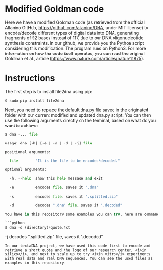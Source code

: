 # Modified Goldman code
Here we have a modified Goldman code (as retrieved from the official Allanino GitHub, https://github.com/allanino/DNA, under MIT license) to encode/decode different types of digital data into DNA, generating fragments of 92 bases instead of 117, due to our DNA oligonucleotide synthesis constraints. 
In our github, we provide you the Python script considering this modification. The program runs on Python3. 
For more information on how the code itself operates, you can read the original Goldman et al., article (https://www.nature.com/articles/nature11875). 

# Instructions
The first step is to install file2dna using pip:

```python
$ sudo pip install file2dna
```

Next, you need to replace the default dna.py file saved in the originated folder with our current modified and updated dna.py script. You can then use the following arguments directly on the terminal, based on what do you want to achieve:

```python
$ dna -... file

usage: dna [-h] [-e | -s | -d | -j] file

positional arguments:

  file        "It is the file to be encoded/decoded."

optional arguments:

  -h, --help  show this help message and exit
  
  -e          encodes file, saves it ".dna"
  
  -s          encodes file, saves it ".splitted.zip"
  
  -d          decodes ".dna" file, saves it ".decoded"

You have in this repository some examples you can try, here are commands you can use to test the code:

```python
$ dna -d (directory)/quote.txt
```
  
  -j          decodes ".splitted.zip" file, saves it ".decoded"
```
In our textaDNA project, we have used this code first to encode and retrieve a short quote and the logo of our research center, <i>in silico</i>, and next to scale up to try <i>in vitro</i> experiments with real data and real DNA sequences. You can see the used files as examples in this repository. 
  
